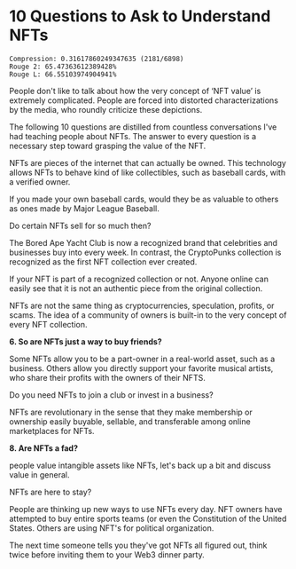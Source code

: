 # 10 Questions to Ask to Understand NFTs

```
Compression: 0.31617860249347635 (2181/6898)
Rouge 2: 65.47363612389428%
Rouge L: 66.55103974904941%
```

People don't like to talk about how the very concept of ‘NFT value’ is extremely complicated. People are forced into distorted characterizations by the media, who roundly criticize these depictions.

The following 10 questions are distilled from countless conversations I've had teaching people about NFTs. The answer to every question is a necessary step toward grasping the value of the NFT.

NFTs are pieces of the internet that can actually be owned. This technology allows NFTs to behave kind of like collectibles, such as baseball cards, with a verified owner.

If you made your own baseball cards, would they be as valuable to others as ones made by Major League Baseball.

Do certain NFTs sell for so much then?

The Bored Ape Yacht Club is now a recognized brand that celebrities and businesses buy into every week. In contrast, the CryptoPunks collection is recognized as the first NFT collection ever created.

If your NFT is part of a recognized collection or not. Anyone online can easily see that it is not an authentic piece from the original collection.

NFTs are not the same thing as cryptocurrencies, speculation, profits, or scams. The idea of a community of owners is built-in to the very concept of every NFT collection.

**6. So are NFTs just a way to buy friends?**

Some NFTs allow you to be a part-owner in a real-world asset, such as a business. Others allow you directly support your favorite musical artists, who share their profits with the owners of their NFTS.

Do you need NFTs to join a club or invest in a business?

NFTs are revolutionary in the sense that they make membership or ownership easily buyable, sellable, and transferable among online marketplaces for NFTs.

**8. Are NFTs a fad?**

people value intangible assets like NFTs, let's back up a bit and discuss value in general.

NFTs are here to stay?

People are thinking up new ways to use NFTs every day. NFT owners have attempted to buy entire sports teams (or even the Constitution of the United States. Others are using NFT's for political organization.

The next time someone tells you they've got NFTs all figured out, think twice before inviting them to your Web3 dinner party.
  